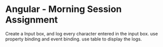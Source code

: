 # Angular - Morning Session Assignment
Create a Input box, and log every character entered in the input box.
use property binding and event binding. 
use table to display the logs.
